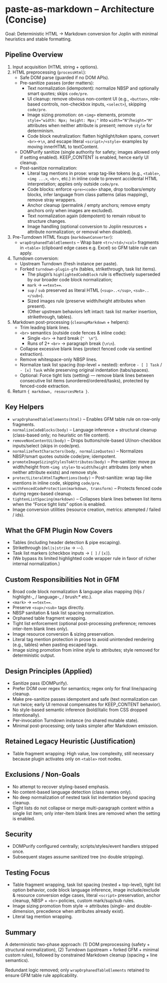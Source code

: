 # paste-as-markdown – Architecture (Concise)

Goal: Deterministic HTML → Markdown conversion for Joplin with minimal heuristics and stable formatting.

## Pipeline Overview

1. Input acquisition (HTML string + options).
2. HTML preprocessing (`processHtml`):
    - Safe DOM parse (guarded if no DOM APIs).
    - Pre-sanitize passes (order matters):
        - Text normalization (idempotent): normalize NBSP and optionally smart quotes; skips `code/pre`.
        - UI cleanup: remove obvious non-content UI (e.g., `<button>`, role-based controls, non-checkbox inputs, `<select>`), skipping `code/pre`.
        - Image sizing promotion: on `<img>` elements, promote `style="width: Npx; height: Mpx;"` into `width="N"`/`height="M"` attributes when neither attribute is present; remove `style` for determinism.
        - Code block neutralization: flatten highlight/token spans, convert `<br>`→`\n`, and escape literal `<script>/<style>` examples by moving innerHTML to textContent.
    - DOMPurify sanitize (single authority for safety; images allowed only if setting enabled). KEEP_CONTENT is enabled, hence early UI cleanup.
    - Post-sanitize normalization:
        - Literal tag mentions in prose: wrap tag-like tokens (e.g., `<table>`, `<img ...>`, `<br>`, etc.) in inline code to prevent accidental HTML interpretation; applies only outside `code/pre`.
        - Code blocks: enforce `<pre><code>` shape, drop toolbars/empty blocks, infer language from class patterns (alias mapping), remove stray wrappers.
        - Anchor cleanup (permalink / empty anchors; remove empty anchors only when images are excluded).
        - Text normalization again (idempotent) to remain robust to structure changes.
        - Image handling (optional conversion to Joplin resources + attribute normalization; or removal when disabled).
3. Pre-Turndown HTML fixups (`markdownConverter`):
    - `wrapOrphanedTableElements` – Wrap bare `<tr>/<td>/<col>` fragments in `<table>` (clipboard edge cases e.g. Excel) so GFM table rule can apply.
4. Turndown conversion:
    - Upstream Turndown (fresh instance per paste).
    - Forked `turndown-plugin-gfm` (tables, strikethrough, task list items).
        - The plugin’s `highlightedCodeBlock` rule is effectively superseded by our broader code block normalization;
        - `mark` → `==text==`.
        - `sup` / `sub` preserved as literal HTML (`<sup>..</sup>`, `<sub>..</sub>`).
        - Sized images rule (preserve width/height attributes when present).
        - (Other upstream behaviors left intact: task list marker insertion, strikethrough, tables).
5. Markdown post-processing (`cleanupMarkdown` + helpers):
    - Trim leading blank lines.
    - `<br>` semantics (outside code fences & inline code):
        - Single `<br>` → hard break (`"  \n"`).
        - Runs of 2+ `<br>` → paragraph break (`\n\n`).
    - Collapse excessive blank lines (protect fenced code via sentinel extraction).
    - Remove whitespace-only NBSP lines.
    - Normalize task list spacing (top-level + nested): enforce `- [ ] Task` / `- [x] Task` while preserving original indentation (tabs/spaces).
    - Optional: Force tight lists (setting) — remove blank lines between consecutive list items (unordered/ordered/tasks), protected by fenced-code extraction.
6. Return `{ markdown, resourcesMeta }`.

## Key Helpers

- `wrapOrphanedTableElements(html)` – Enables GFM table rule on row-only fragments.
- `normalizeCodeBlocks(body)` – Language inference + structural cleanup (class-based only; no heuristic on file content).
- `removeNonContentUi(body)` – Drops buttons/role-based UI/non-checkbox inputs/select (skips in code/pre).
- `normalizeTextCharacters(body, normalizeQuotes)` – Normalizes NBSP/smart quotes outside code/pre; idempotent.
- `promoteImageSizingStylesToAttributes(body)` – Pre-sanitize: move px width/height from `<img style>` to `width`/`height` attributes (only when neither attribute exists) and remove style.
- `protectLiteralHtmlTagMentions(body)` – Post-sanitize: wrap tag-like mentions in inline code, skipping `code/pre`.
- `withFencedCodeProtection(markdown, transform)` – Protects fenced code during regex-based cleanup.
- `tightenListSpacing(markdown)` – Collapses blank lines between list items when the “Force tight lists” option is enabled.
- Image conversion utilities (resource creation, metrics: attempted / failed / ids).

## What the GFM Plugin Now Covers

- Tables (including header detection & pipe escaping).
- Strikethrough (`del|s|strike` → `~~`).
- Task list markers (checkbox inputs → `[ ]` / `[x]`).
- (We bypass its limited highlighted code wrapper rule in favor of richer internal normalization.)

## Custom Responsibilities Not in GFM

- Broad code block normalization & language alias mapping (hljs / highlight-_ / language-_ / brush:\* etc.).
- `<mark>` → `==text==`.
- Preserve `<sup>/<sub>` tags directly.
- NBSP sanitation & task list spacing normalization.
- Orphaned table fragment wrapping.
- Tight list enforcement (optional post-processing preference; removes inter-item blank lines only).
- Image resource conversion & sizing preservation.
- Literal tag mention protection in prose to avoid unintended rendering (e.g., tables) when pasting escaped tags.
- Image sizing promotion from inline style to attributes; style removed for deterministic output.

## Design Principles (Applied)

- Sanitize pass (DOMPurify).
- Prefer DOM over regex for semantics; regex only for final line/spacing cleanup.
- Make pre-sanitize passes idempotent and safe (text normalization can run twice; early UI removal compensates for KEEP_CONTENT behavior).
- No style-based semantic inference (bold/italic from CSS dropped intentionally).
- Per-invocation Turndown instance (no shared mutable state).
- Minimal post-processing; only tasks simpler after Markdown emission.

## Retained Legacy Heuristic (Justification)

- Table fragment wrapping: High value, low complexity, still necessary because plugin activates only on `<table>` root nodes.

## Exclusions / Non-Goals

- No attempt to recover styling-based emphasis.
- No content-based language detection (class names only).
- No deep normalization of nested task list indentation beyond spacing cleanup.
- Tight lists do not collapse or merge multi-paragraph content within a single list item; only inter-item blank lines are removed when the setting is enabled.
<!-- Autolinks may be wrapped if they appear as tag-like tokens in pasted text; in practice source HTML rarely contains raw `<https://...>` text. -->

## Security

- DOMPurify configured centrally; scripts/styles/event handlers stripped once.
- Subsequent stages assume sanitized tree (no double stripping).

## Testing Focus

- Table fragment wrapping, task list spacing (nested + top-level), tight list option behavior, code block language inference, image include/exclude & resource conversion edge cases, literal `<script>` preservation, anchor cleanup, NBSP + `<br>` policies, custom mark/sup/sub rules.
- Image sizing promotion from style → attributes (single- and double-dimension, precedence when attributes already exist).
- Literal tag mention wrapping.

## Summary

A deterministic two-phase approach:
(1) DOM preprocessing (safety + structural normalization),
(2) Turndown (upstream + forked GFM + minimal custom rules),
followed by constrained Markdown cleanup (spacing + line semantics).

Redundant logic removed; only `wrapOrphanedTableElements` retained to ensure GFM table rule applicability.
